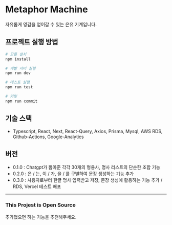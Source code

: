 # Metaphor Machine

자유롭게 영감을 얻어갈 수 있는 은유 기계입니다.

## 프로젝트 실행 방법

```bash
# 모듈 설치
npm install

# 개발 서버 실행
npm run dev

# 테스트 실행
npm run test

# 커밋
npm run commit
```

## 기술 스택
- Typescript, React, Next, React-Query, Axios, Prisma, Mysql, AWS RDS, Github-Actions, Google-Analytics

## 버전

- 0.1.0 : Chatgpt가 뽑아준 각각 30개의 형용사, 명사 리스트의 단순한 조합 기능
- 0.2.0 : 은 / 는, 이 / 가, 을 / 를 구별하여 문장 생성하는 기능 추가
- 0.3.0 : 사용자로부터 한글 명사 입력받고 저장, 문장 생성에 활용하는 기능 추가 / RDS, Vercel 테스트 배포

<hr />

### This Projest is Open Source

추가했으면 하는 기능을 추천해주세요.
